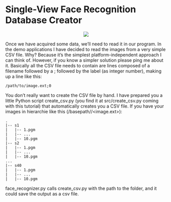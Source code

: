 # Single-View Face Recognition Database Creator

<p align="center">
  <img src="https://user-images.githubusercontent.com/22610163/30774902-978f4d56-a092-11e7-9860-536fdfb990f1.png">
</p>

Once we have acquired some data, we’ll need to read it in our program. In the demo applications I have decided to read the images from a very simple CSV file. Why? Because it’s the simplest platform-independent approach I can think of. However, if you know a simpler solution please ping me about it. Basically all the CSV file needs to contain are lines composed of a filename followed by a ; followed by the label (as integer number), making up a line like this:

    /path/to/image.ext;0

You don’t really want to create the CSV file by hand. I have prepared you a little Python script create_csv.py (you find it at src/create_csv.py coming with this tutorial) that automatically creates you a CSV file. If you have your images in hierarchie like this (/basepath/<subject>/<image.ext>):

    . 
    |-- s1     
    |   |-- 1.pgm
    |   |-- ...
    |   |-- 10.pgm
    |-- s2
    |   |-- 1.pgm 
    |   |-- ...
    |   |-- 10.pgm
    ...
    |-- s40
    |   |-- 1.pgm
    |   |-- ...    
    |   |-- 10.pgm
    
face_recognizer.py calls create_csv.py with the path to the folder, and it could save the output as a csv file.
